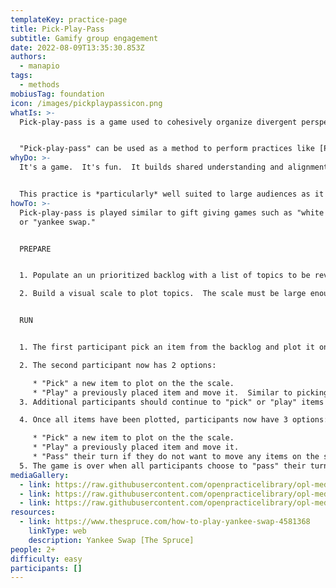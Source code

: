 ```yaml
---
templateKey: practice-page
title: Pick-Play-Pass
subtitle: Gamify group engagement
date: 2022-08-09T13:35:30.853Z
authors:
  - manapio
tags:
  - methods
mobiusTag: foundation
icon: /images/pickplaypassicon.png
whatIs: >-
  Pick-play-pass is a game used to cohesively organize divergent perspectives.


  "Pick-play-pass" can be used as a method to perform practices like [Priority Sliders](https://openpracticelibrary.com/practice/priority-sliders/), [Impact & Effort matrix](https://openpracticelibrary.com/practice/impact-effort-prioritization-matrix/), or [Relative Sizing](https://openpracticelibrary.com/practice/relative-estimation/).
whyDo: >-
  It's a game.  It's fun.  It builds shared understanding and alignment. 


  This practice is *particularly* well suited to large audiences as it provides an equal opportunity for all participants to be engaged (not just a few HIPOs or vocal participants.)
howTo: >-
  Pick-play-pass is played similar to gift giving games such as "white elephant"
  or "yankee swap."


  PREPARE


  1. Populate an un prioritized backlog with a list of topics to be reviewed by the group.

  2. Build a visual scale to plot topics.  The scale must be large enough to fit all topics (Single axis is better, but 2 axis graph is also OK)  


  RUN


  1. The first participant pick an item from the backlog and plot it on the scale.  The participant should give a short explanation of why they placed the item where they did.

  2. The second participant now has 2 options:

     * "Pick" a new item to plot on the the scale.
     * "Play" a previously placed item and move it.  Similar to picking a new item, any "play" movements should be accompanied by a brief explanation why the participant thinks the item should be moved. 
  3. Additional participants should continue to "pick" or "play" items until all items are plotted on the scale.  If there are more cards than participants, loop back to the first participant after the last participant has made a move.

  4. Once all items have been plotted, participants now have 3 options:

     * "Pick" a new item to plot on the the scale.
     * "Play" a previously placed item and move it.
     * "Pass" their turn if they do not want to move any items on the scale.
  5. The game is over when all participants choose to "pass" their turn, indicating agreement.
mediaGallery:
  - link: https://raw.githubusercontent.com/openpracticelibrary/opl-media/master/images/PickImg1.png?raw=true
  - link: https://raw.githubusercontent.com/openpracticelibrary/opl-media/master/images/PlayImg1.png?raw=true
  - link: https://raw.githubusercontent.com/openpracticelibrary/opl-media/master/images/PassImg1.png?raw=true
resources:
  - link: https://www.thespruce.com/how-to-play-yankee-swap-4581368
    linkType: web
    description: Yankee Swap [The Spruce]
people: 2+
difficulty: easy
participants: []
---
```

